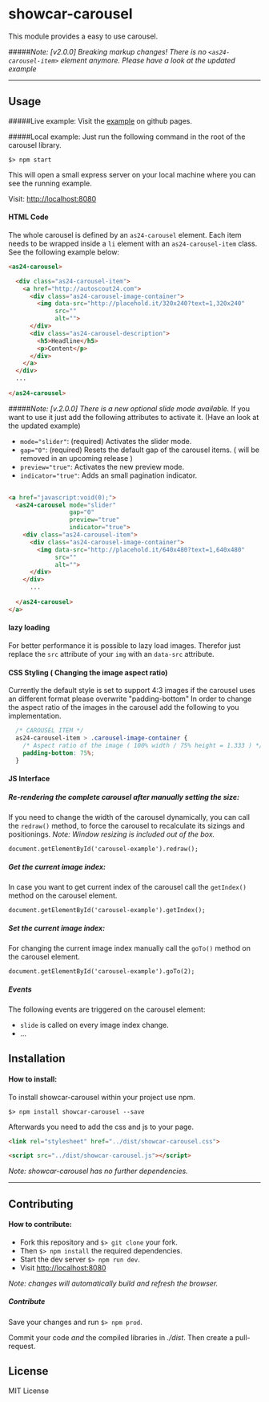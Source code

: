 # showcar-carousel

This module provides a easy to use carousel.

#####*Note: [v2.0.0] Breaking markup changes! There is no `<as24-carousel-item>` element anymore. Please have a look at the updated example*

***

## Usage

#####Live example:
Visit the [example](https://autoscout24.github.io/showcar-carousel/) on github pages.


#####Local example:
Just run the following command in the root of the carousel library.

```
$> npm start
```
This will open a small express server on your local machine where you can see the running example.

Visit: [http://localhost:8080](http://localhost:8080)



#### HTML Code

The whole carousel is defined by an `as24-carousel` element. 
Each item needs to be wrapped inside a `li` element with an `as24-carousel-item` class.
See the following example below:

```html
<as24-carousel>

  <div class="as24-carousel-item">
    <a href="http://autoscout24.com">
      <div class="as24-carousel-image-container">
        <img data-src="http://placehold.it/320x240?text=1,320x240"
             src=""
             alt="">
      </div>
      <div class="as24-carousel-description">
        <h5>Headline</h5>
        <p>Content</p>
      </div>
    </a>
  </div>
  ...
  
</as24-carousel>
```

#####*Note: [v.2.0.0] There is a new optional slide mode available.*
If you want to use it just add the following attributes to activate it. (Have an look at the updated example)
 
 - `mode="slider"`: (required) Activates the slider mode.
 - `gap="0"`: (required) Resets the default gap of the carousel items. ( will be removed in an upcoming release )
 - `preview="true"`: Activates the new preview mode.
 - `indicator="true"`: Adds an small pagination indicator. 

```html
  
<a href="javascript:void(0);">
  <as24-carousel mode="slider"
                 gap="0"
                 preview="true"
                 indicator="true">
    <div class="as24-carousel-item">
      <div class="as24-carousel-image-container">
        <img data-src="http://placehold.it/640x480?text=1,640x480"
             src=""
             alt="">
      </div>
    </div>
      ...
    
  </as24-carousel>
</a>

```




#### lazy loading
 For better performance it is possible to lazy load images.
 Therefor just replace the `src` attribute of your `img` with an `data-src` attribute.

#### CSS Styling ( Changing the image aspect ratio)

Currently the default style is set to support 4:3 images if the carousel uses an different format please overwrite "padding-bottom"
In order to change the aspect ratio of the images in the carousel add the following to you implementation.

```css
  /* CAROUSEL ITEM */
  as24-carousel-item > .carousel-image-container {
    /* Aspect ratio of the image ( 100% width / 75% height = 1.333 ) */
    padding-bottom: 75%;
  }
```

#### JS Interface


##### Re-rendering the complete carousel after manually setting the size:
If you need to change the width of the carousel dynamically, you can call the ``redraw()`` method, to force the carousel to recalculate its sizings and positionings.
*Note: Window resizing is included out of the box.*

```
document.getElementById('carousel-example').redraw();
```

##### Get the current image index:
In case you want to get current index of the carousel call the ``getIndex()`` method on the carousel element.

```
document.getElementById('carousel-example').getIndex();
```

##### Set the current image index:
For changing the current image index manually call the ``goTo()`` method on the carousel element.

```
document.getElementById('carousel-example').goTo(2);
```

##### Events

The following events are triggered on the carousel element:

- `slide` is called on every image index change.  
- ...




## Installation

#### How to install:

  To install showcar-carousel within your project use npm.

  ```
  $> npm install showcar-carousel --save
  ```

  Afterwards you need to add the css and js to your page.

  ```html
  <link rel="stylesheet" href="../dist/showcar-carousel.css">
  ```

  ```html
  <script src="../dist/showcar-carousel.js"></script>
  ```

  *Note: showcar-carousel has no further dependencies.*

***

## Contributing

#### How to contribute:

  * Fork this repository and `$> git clone` your fork. 
  * Then `$> npm install` the required dependencies.
  * Start the dev server `$> npm run dev`.
  * Visit [http://localhost:8080](http://localhost:8080)

*Note: changes will automatically build and refresh the browser.*

##### Contribute

  Save your changes and run `$> npm prod`.

  Commit your code _and_ the compiled libraries in _./dist_. Then create a pull-request.

## License

MIT License
